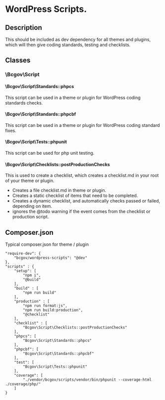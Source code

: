 # WordPress Scripts.

## Description
This should be included as dev dependency for all themes and plugins, which will then give coding standards, testing and checklists.




## Classes

### \Bcgov\Script

#### \Bcgov\Script\Standards::phpcs
This script can be used in a theme or plugin for WordPress coding standards checks.

#### \Bcgov\Script\Standards::phpcbf
This script can be used in a theme or plugin for WordPress coding standard fixes.

#### \Bcgov\Script\Tests::phpunit
This script can be used for php unit testing.

#### \Bcgov\Script\Checklists::postProductionChecks
This is used to create a checklist, which creates a checklist.md in your root of your theme or plugin.

* Creates a file checklist.md in theme or plugin.
* Creates a static checklist of items that need to be completed.
* Creates a dynamic checklist, and automatically checks passed or failed, depending on item.
* ignores the @todo warning if the event comes from the checklist or production script.


## Composer.json 

Typical composer.json for theme / plugin

```
"require-dev": {
    "bcgov/wordpress-scripts": "@dev"
},
"scripts" : {
    "setup": [
        "npm i",
        "@build"
    ],
    "build" : [
        "npm run build"
    ],
    "production" : [
        "npm run format:js",
        "npm run build:production",
        "@checklist"
    ],
    "checklist" : [
        "Bcgov\Script\Checklists::postProductionChecks"
    ],
    "phpcs": [
        "Bcgov\Script\Standards::phpcs"
    ],
    "phpcbf": [
        "Bcgov\Script\Standards::phpcbf"
    ],
    "test": [
        "Bcgov\Script\Tests::phpunit"
    ],
    "coverage": [
        "./vendor/bcgov/scripts/vendor/bin/phpunit --coverage-html ./coverage/php/"
    ]
}
```